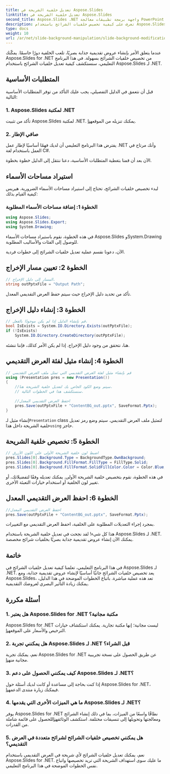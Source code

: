 ```yaml
---
title: تعديل خلفية الشريحة في Aspose.Slides
linktitle: تعديل خلفية الشريحة في Aspose.Slides
second_title: Aspose.Slides .NET واجهة برمجة تطبيقات معالجة PowerPoint
description: تعرف على كيفية تخصيص خلفيات الشرائح باستخدام Aspose.Slides لـ .NET. ارفع مستوى عروضك التقديمية بخلفيات جذابة بصريًا. ابدأ اليوم!
type: docs
weight: 10
url: /ar/net/slide-background-manipulation/slide-background-modification/
---
```


عندما يتعلق الأمر بإنشاء عروض تقديمية جذابة بصريًا، تلعب الخلفية دورًا حاسمًا. يمكّنك Aspose.Slides for .NET من تخصيص خلفيات الشرائح بسهولة. في هذا البرنامج التعليمي، سنستكشف كيفية تعديل خلفيات الشرائح باستخدام Aspose.Slides لـ .NET. 

## المتطلبات الأساسية

قبل أن نتعمق في الدليل التفصيلي، يجب عليك التأكد من توفر المتطلبات الأساسية التالية:

### 1. Aspose.Slides لمكتبة .NET

 تأكد من تثبيت Aspose.Slides لمكتبة .NET. يمكنك تنزيله من الموقع[هنا](https://releases.aspose.com/slides/net/).

### 2. صافي الإطار

يفترض هذا البرنامج التعليمي أن لديك فهمًا أساسيًا لإطار عمل .NET وأنك مرتاح في العمل باستخدام لغة C#.

الآن بعد أن قمنا بتغطية المتطلبات الأساسية، دعنا ننتقل إلى الدليل خطوة بخطوة.

## استيراد مساحات الأسماء

لبدء تخصيص خلفيات الشرائح، تحتاج إلى استيراد مساحات الأسماء الضرورية. هيريس كيفية القيام بذلك:

### الخطوة 1: إضافة مساحات الأسماء المطلوبة

```csharp
using Aspose.Slides;
using Aspose.Slides.Export;
using System.Drawing;
```

في هذه الخطوة، نقوم باستيراد مساحات الأسماء Aspose.Slides وSystem.Drawing للوصول إلى الفئات والأساليب المطلوبة.

الآن، دعونا نقسم عملية تعديل خلفيات الشرائح إلى خطوات فردية.

## الخطوة 2: تعيين مسار الإخراج

```csharp
// المسار إلى دليل الإخراج.
string outPptxFile = "Output Path";
```

تأكد من تحديد دليل الإخراج حيث سيتم حفظ العرض التقديمي المعدل.

## الخطوة 3: إنشاء دليل الإخراج

```csharp
// قم بإنشاء الدليل إذا لم يكن موجودًا بالفعل.
bool IsExists = System.IO.Directory.Exists(outPptxFile);
if (!IsExists)
    System.IO.Directory.CreateDirectory(outPptxFile);
```

هنا، نتحقق من وجود دليل الإخراج. إذا لم يكن الأمر كذلك، فإننا ننشئه.

## الخطوة 4: إنشاء مثيل لفئة العرض التقديمي

```csharp
// قم بإنشاء مثيل لفئة العرض التقديمي التي تمثل ملف العرض التقديمي
using (Presentation pres = new Presentation())
{
    //سيتم وضع الكود الخاص بك لتعديل خلفية الشريحة هنا.
    // سنستكشف هذا في الخطوات التالية.
    
    //احفظ العرض التقديمي المعدل
    pres.Save(outPptxFile + "ContentBG_out.pptx", SaveFormat.Pptx);
}
```

 إنشاء مثيل لـ`Presentation` class لتمثيل ملف العرض التقديمي. سيتم وضع رمز تعديل خلفية الشريحة داخل هذا`using` حاجز.

## الخطوة 5: تخصيص خلفية الشريحة

```csharp
// اضبط لون خلفية الشريحة الأولى على اللون الأزرق
pres.Slides[0].Background.Type = BackgroundType.OwnBackground;
pres.Slides[0].Background.FillFormat.FillType = FillType.Solid;
pres.Slides[0].Background.FillFormat.SolidFillColor.Color = Color.Blue;
```

في هذه الخطوة، نقوم بتخصيص خلفية الشريحة الأولى. يمكنك تعديله وفقًا لتفضيلاتك، أو تغيير لون الخلفية أو استخدام خيارات التعبئة الأخرى.

## الخطوة 6: احفظ العرض التقديمي المعدل

```csharp
//احفظ العرض التقديمي المعدل
pres.Save(outPptxFile + "ContentBG_out.pptx", SaveFormat.Pptx);
```

بمجرد إجراء التعديلات المطلوبة على الخلفية، احفظ العرض التقديمي مع التغييرات.

هذا كل شيء! لقد نجحت في تعديل خلفية الشريحة باستخدام Aspose.Slides لـ .NET. يمكنك الآن إنشاء عروض تقديمية جذابة بصريًا بخلفيات شرائح مخصصة.

## خاتمة

في هذا البرنامج التعليمي، تعلمنا كيفية تعديل خلفيات الشرائح في Aspose.Slides لـ .NET. يعد تخصيص خلفيات الشرائح جانبًا أساسيًا لإنشاء عروض تقديمية جذابة، ومع Aspose.Slides، تعد هذه عملية مباشرة. باتباع الخطوات الموضحة في هذا الدليل، يمكنك زيادة التأثير البصري لعروضك التقديمية.

## أسئلة مكررة

### 1. هل يعتبر Aspose.Slides for .NET مكتبة مجانية؟

 Aspose.Slides for .NET ليست مجانية؛ إنها مكتبة تجارية. يمكنك استكشاف خيارات الترخيص والأسعار على الموقع[هنا](https://purchase.aspose.com/buy).

### 2. هل يمكنني تجربة Aspose.Slides لـ .NET قبل الشراء؟

 نعم، يمكنك تجربة Aspose.Slides for .NET عن طريق الحصول على نسخة تجريبية مجانية من[هنا](https://releases.aspose.com/).

### 3. كيف يمكنني الحصول على دعم Aspose.Slides لـ .NET؟

 إذا كنت بحاجة إلى مساعدة أو كانت لديك أسئلة حول Aspose.Slides for .NET، فيمكنك زيارة منتدى الدعم[هنا](https://forum.aspose.com/).

### 4. ما هي الميزات الأخرى التي يقدمها Aspose.Slides لـ .NET؟

 يوفر Aspose.Slides for .NET نطاقًا واسعًا من الميزات، بما في ذلك إنشاء الشرائح ومعالجتها وتحويلها إلى تنسيقات مختلفة. استكشف الوثائق[هنا](https://reference.aspose.com/slides/net/)للحصول على قائمة شاملة من القدرات.

### 5. هل يمكنني تخصيص خلفيات الشرائح لشرائح متعددة في العرض التقديمي؟

نعم، يمكنك تعديل خلفيات الشرائح لأي شريحة في العرض التقديمي باستخدام Aspose.Slides for .NET. ما عليك سوى استهداف الشريحة التي تريد تخصيصها واتباع نفس الخطوات الموضحة في هذا البرنامج التعليمي.
